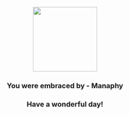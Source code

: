 <p align="center">
    <img src="https://raw.githubusercontent.com/PokeAPI/sprites/master/sprites/pokemon/490.png" width="150" height="150">
</p>
<h3 align="center">You were embraced by - <b>Manaphy</b></h3>
<h3 align="center">Have a wonderful day!</h3>

